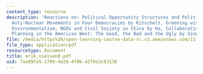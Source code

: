 ```yaml
---
content_type: resource
description: 'Reactions on: Political Opportunity Structures and Political Protest:
  Anti-Nuclear Movements in Four Democracies by Kitschelt, Greening without Conflict?
  Environmentalism, NGOs and Civil Society in China by Ho, Collaborative Environmental
  Planning in the American West: The Good, the Bad and the Ugly by Singleton.'
file: /media/https%3A/open-learning-course-data-rc.s3.amazonaws.com/11-363-civil-society-and-the-environment-spring-2005/7aa99fe527994e264f0b42f9e2c63136_erik_nielsen8.pdf
file_type: application/pdf
resourcetype: Document
title: erik_nielsen8.pdf
uid: 7aa99fe5-2799-4e26-4f0b-42f9e2c63136
---
```

